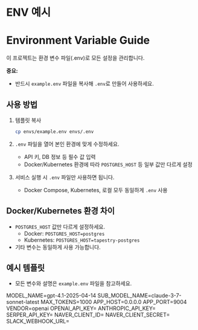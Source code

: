 # ENV 예시

# Environment Variable Guide

이 프로젝트는 환경 변수 파일(.env)로 모든 설정을 관리합니다.

**중요:**
- 반드시 `example.env` 파일을 복사해 `.env`로 만들어 사용하세요.

## 사용 방법

1. 템플릿 복사
   ```bash
   cp envs/example.env envs/.env
   ```
2. `.env` 파일을 열어 본인 환경에 맞게 수정하세요.
   - API 키, DB 정보 등 필수 값 입력
   - Docker/Kubernetes 환경에 따라 `POSTGRES_HOST` 등 일부 값만 다르게 설정

3. 서비스 실행 시 `.env` 파일만 사용하면 됩니다.
   - Docker Compose, Kubernetes, 로컬 모두 동일하게 `.env` 사용

## Docker/Kubernetes 환경 차이
- `POSTGRES_HOST` 값만 다르게 설정하세요.
  - Docker: `POSTGRES_HOST=postgres`
  - Kubernetes: `POSTGRES_HOST=tapestry-postgres`
- 기타 변수는 동일하게 사용 가능합니다.

## 예시 템플릿
- 모든 변수와 설명은 `example.env` 파일을 참고하세요.

MODEL_NAME=gpt-4.1-2025-04-14
SUB_MODEL_NAME=claude-3-7-sonnet-latest
MAX_TOKENS=1000
APP_HOST=0.0.0.0
APP_PORT=9004
VENDOR=openai
OPENAI_API_KEY=
ANTHROPIC_API_KEY=
SERPER_API_KEY=
NAVER_CLIENT_ID=
NAVER_CLIENT_SECRET=
SLACK_WEBHOOK_URL=
```
